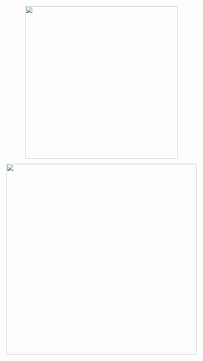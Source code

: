 <p align="center">
  <img width="400" src="https://raw.githubusercontent.com/MayconCabral/randomimgs/main/mike.gif">
</p>
<p align="center">
  <img width="500" src="https://raw.githubusercontent.com/MayconCabral/randomimgs/main/keepGoing.png">
</p>
